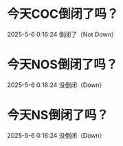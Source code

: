 # 今天COC倒闭了吗？

2025-5-6 0:16:24 倒闭了（Not Down）

# 今天NOS倒闭了吗？

2025-5-6 0:16:24 没倒闭（Down）

# 今天NS倒闭了吗？

2025-5-6 0:16:24 没倒闭（Down）

